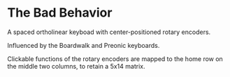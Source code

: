 The Bad Behavior
========

A spaced ortholinear keyboad with center-positioned rotary encoders.

Influenced by the Boardwalk and Preonic keyboards.

Clickable functions of the rotary encoders are mapped to the home row on the middle two columns, to retain a 5x14 matrix.
